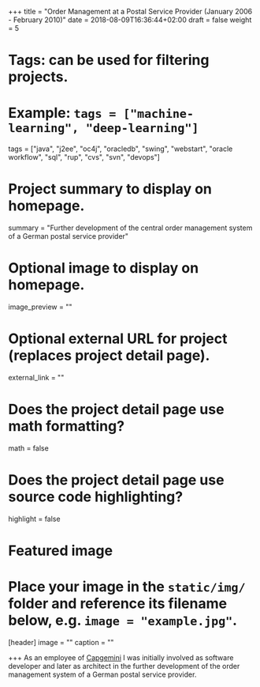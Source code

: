 +++
title = "Order Management at a Postal Service Provider (January 2006 - February 2010)"
date = 2018-08-09T16:36:44+02:00
draft = false
weight = 5

# Tags: can be used for filtering projects.
# Example: `tags = ["machine-learning", "deep-learning"]`
tags = ["java", "j2ee", "oc4j", "oracledb", "swing", "webstart", "oracle workflow", "sql", "rup", "cvs", "svn", "devops"]

# Project summary to display on homepage.
summary = "Further development of the central order management system of a German postal service provider"

# Optional image to display on homepage.
image_preview = ""

# Optional external URL for project (replaces project detail page).
external_link = ""

# Does the project detail page use math formatting?
math = false

# Does the project detail page use source code highlighting?
highlight = false

# Featured image
# Place your image in the `static/img/` folder and reference its filename below, e.g. `image = "example.jpg"`.
[header]
image = ""
caption = ""

+++
As an employee of [Capgemini](https://en.wikipedia.org/wiki/Capgemini) I was initially involved as software developer and later as architect in the further development of the order management system of a German postal service provider.
